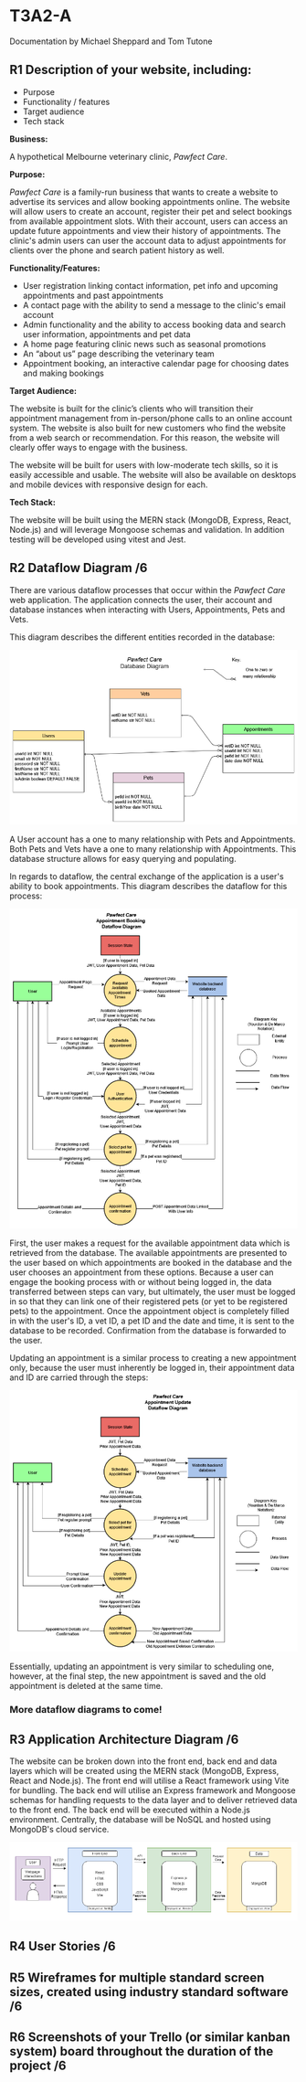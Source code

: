 # T3A2-A

Documentation by Michael Sheppard and Tom Tutone

## R1 Description of your website, including:

- Purpose
- Functionality / features
- Target audience
- Tech stack

**Business:**

A hypothetical Melbourne veterinary clinic, _Pawfect Care_.

**Purpose:**

_Pawfect Care_ is a family-run business that wants to create a website to advertise its services and allow booking appointments online. The website will allow users to create an account, register their pet and select bookings from available appointment slots. With their account, users can access an update future appointments and view their history of appointments. The clinic's admin users can user the account data to adjust appointments for clients over the phone and search patient history as well.

**Functionality/Features:**

- User registration linking contact information, pet info and upcoming appointments and past appointments
- A contact page with the ability to send a message to the clinic's email account
- Admin functionality and the ability to access booking data and search user information, appointments and pet data
- A home page featuring clinic news such as seasonal promotions
- An “about us” page describing the veterinary team
- Appointment booking, an interactive calendar page for choosing dates and making bookings

**Target Audience:**

The website is built for the clinic’s clients who will transition their appointment management from in-person/phone calls to an online account system. The website is also built for new customers who find the website from a web search or recommendation. For this reason, the website will clearly offer ways to engage with the business.

The website will be built for users with low-moderate tech skills, so it is easily accessible and usable. The website will also be available on desktops and mobile devices with responsive design for each.

**Tech Stack:**

The website will be built using the MERN stack (MongoDB, Express, React, Node.js) and will leverage Mongoose schemas and validation. In addition testing will be developed using vitest and Jest.

## R2 Dataflow Diagram /6

There are various dataflow processes that occur within the _Pawfect Care_ web application. The application connects the user, their account and database instances when interacting with Users, Appointments, Pets and Vets.

This diagram describes the different entities recorded in the database:

![A database diagram describing the how account, vets, pets and appointments are all tracked in the app's database](/T3A2-A/docs/pawfect-care-db-relationships.drawio.png)

A User account has a one to many relationship with Pets and Appointments. Both Pets and Vets have a one to many relationship with Appointments. This database structure allows for easy querying and populating.

In regards to dataflow, the central exchange of the application is a user's ability to book appointments. This diagram describes the dataflow for this process:

![A dataflow diagram describing the appointment booking process](/T3A2-A/docs/pawfect-care-v2-appointment-booking-df-diagram.drawio.png)

First, the user makes a request for the available appointment data which is retrieved from the database. The available appointments are presented to the user based on which appointments are booked in the database and the user chooses an appointment from these options. Because a user can engage the booking process with or without being logged in, the data transferred between steps can vary, but ultimately, the user must be logged in so that they can link one of their registered pets (or yet to be registered pets) to the appointment. Once the appointment object is completely filled in with the user's ID, a vet ID, a pet ID and the date and time, it is sent to the database to be recorded. Confirmation from the database is forwarded to the user.

Updating an appointment is a similar process to creating a new appointment only, because the user must inherently be logged in, their appointment data and ID are carried through the steps:

![A dataflow diagram describing the appointment update process](/T3A2-A/docs/pawfect-care-v2-appointment-update-df-diagram.drawio.png)

Essentially, updating an appointment is very similar to scheduling one, however, at the final step, the new appointment is saved and the old appointment is deleted at the same time.

### More dataflow diagrams to come!

## R3 Application Architecture Diagram /6

The website can be broken down into the front end, back end and data layers which will be created using the MERN stack (MongoDB, Express, React and Node.js). The front end will utilise a React framework using Vite for bundling. The back end will utilise an Express framework and Mongoose schemas for handling requests to the data layer and to deliver retrieved data to the front end. The back end will be executed within a Node.js environment.  Centrally, the database will be NoSQL and hosted using MongoDB's cloud service.

![A diagram explaining out tech stack containing React for the frontend, Node.js and Express for the back end and MongoDB for the database layer](/T3A2-A/docs/Application%20Architecture%20Diagram.drawio%20(1).drawio.png)

## R4 User Stories /6



## R5 Wireframes for multiple standard screen sizes, created using industry standard software /6



## R6 Screenshots of your Trello (or similar kanban system) board throughout the duration of the project /6

